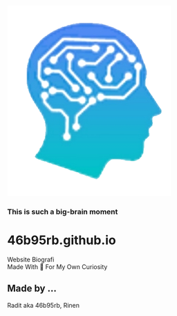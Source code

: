 ![img](banner.png)
### This is such a big-brain moment

# 46b95rb.github.io
Website Biografi  
Made With 💖 For My Own Curiosity

## Made by ...
Radit aka 46b95rb, Rinen
